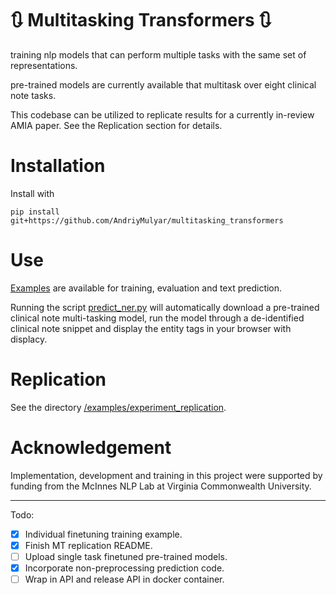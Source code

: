 # :arrows_clockwise: Multitasking Transformers :arrows_clockwise:
training nlp models that can perform multiple tasks with the same set of representations.

pre-trained models are currently available that multitask over eight clinical note tasks.

This codebase can be utilized to replicate results for a currently in-review AMIA paper. See the Replication section
for details.
# Installation

Install with

```
pip install git+https://github.com/AndriyMulyar/multitasking_transformers
```

# Use
[Examples](/examples) are available for training, evaluation and text prediction.

Running the script [predict_ner.py](/examples/predict_ner.py) will automatically
download a pre-trained clinical note multi-tasking model, run the model through a de-identified
clinical note snippet and display the entity tags in your browser with displacy.

# Replication
See the directory [/examples/experiment_replication](/examples/experiment_replication).


# Acknowledgement
Implementation, development and training in this project were supported by funding from the McInnes NLP Lab at Virginia Commonwealth University.


-------------
Todo:
- [x] Individual finetuning training example.
- [x] Finish MT replication README.
- [ ] Upload single task finetuned pre-trained models.
- [x] Incorporate non-preprocessing prediction code.
- [ ] Wrap in API and release API in docker container.
